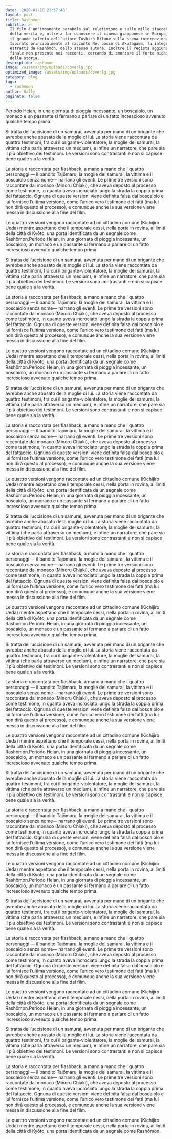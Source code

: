 ```yaml
---
date: '2020-01-10 21:57:48'
layout: post
title: Rashomon
subtitle: >-
  Il film è un'imponente parabola sul relativismo e sulle mille sfaccettature
  della verità e, oltre a far conoscere il cinema giapponese in Europa, impose
  il grande talento dell'attore Toshirō Mifune sulla scena internazionale.
  Ispirato principalmente al racconto Nel bosco di Akutagawa, fu integrato con
  estratti da Rashōmon, dello stesso autore. Inoltre il regista aggiunse un
  finale non presente nei racconti, cercando di smorzare il forte nichilismo
  della storia.
description: rashomon
image: /assets/img/uploads/coverlg.jpg
optimized_image: /assets/img/uploads/coverlg.jpg
category: blog
tags:
  - rashomon
author: Gally
paginate: false
---
```

Periodo Heian, in una giornata di pioggia incessante, un boscaiolo, un monaco e un passante si fermano a parlare di un fatto increscioso avvenuto qualche tempo prima.

Si tratta dell’uccisione di un samurai, avvenuta per mano di un brigante che avrebbe anche abusato della moglie di lui. La storia viene raccontata da quattro testimoni, fra cui il brigante-violentatore, la moglie del samurai, la vittima (che parla attraverso un medium), e infine un narratore, che pare sia il più obiettivo dei testimoni. Le versioni sono contrastanti e non si capisce bene quale sia la verità.

La storia è raccontata per flashback, a mano a mano che i quattro personaggi — il bandito Tajōmaru, la moglie del samurai, la vittima e il boscaiolo senza nome— narrano gli eventi. Le prime tre versioni sono raccontate dal monaco (Minoru Chiaki), che aveva deposto al processo come testimone, in quanto aveva incrociato lungo la strada la coppia prima del fattaccio. Ognuna di queste versioni viene definita falsa dal boscaiolo e lui fornisce l’ultima versione, come l’unico vero testimone dei fatti (ma lui non dirà questo al processo), e comunque anche la sua versione viene messa in discussione alla fine del film.

Le quattro versioni vengono raccontate ad un cittadino comune (Kichijiro Ueda) mentre aspettano che il temporale cessi, nella porta in rovina, ai limiti della città di Kyōto, una porta identificata da un segnale come Rashōmon.Periodo Heian, in una giornata di pioggia incessante, un boscaiolo, un monaco e un passante si fermano a parlare di un fatto increscioso avvenuto qualche tempo prima.

Si tratta dell’uccisione di un samurai, avvenuta per mano di un brigante che avrebbe anche abusato della moglie di lui. La storia viene raccontata da quattro testimoni, fra cui il brigante-violentatore, la moglie del samurai, la vittima (che parla attraverso un medium), e infine un narratore, che pare sia il più obiettivo dei testimoni. Le versioni sono contrastanti e non si capisce bene quale sia la verità.

La storia è raccontata per flashback, a mano a mano che i quattro personaggi — il bandito Tajōmaru, la moglie del samurai, la vittima e il boscaiolo senza nome— narrano gli eventi. Le prime tre versioni sono raccontate dal monaco (Minoru Chiaki), che aveva deposto al processo come testimone, in quanto aveva incrociato lungo la strada la coppia prima del fattaccio. Ognuna di queste versioni viene definita falsa dal boscaiolo e lui fornisce l’ultima versione, come l’unico vero testimone dei fatti (ma lui non dirà questo al processo), e comunque anche la sua versione viene messa in discussione alla fine del film.

Le quattro versioni vengono raccontate ad un cittadino comune (Kichijiro Ueda) mentre aspettano che il temporale cessi, nella porta in rovina, ai limiti della città di Kyōto, una porta identificata da un segnale come Rashōmon.Periodo Heian, in una giornata di pioggia incessante, un boscaiolo, un monaco e un passante si fermano a parlare di un fatto increscioso avvenuto qualche tempo prima.

Si tratta dell’uccisione di un samurai, avvenuta per mano di un brigante che avrebbe anche abusato della moglie di lui. La storia viene raccontata da quattro testimoni, fra cui il brigante-violentatore, la moglie del samurai, la vittima (che parla attraverso un medium), e infine un narratore, che pare sia il più obiettivo dei testimoni. Le versioni sono contrastanti e non si capisce bene quale sia la verità.

La storia è raccontata per flashback, a mano a mano che i quattro personaggi — il bandito Tajōmaru, la moglie del samurai, la vittima e il boscaiolo senza nome— narrano gli eventi. Le prime tre versioni sono raccontate dal monaco (Minoru Chiaki), che aveva deposto al processo come testimone, in quanto aveva incrociato lungo la strada la coppia prima del fattaccio. Ognuna di queste versioni viene definita falsa dal boscaiolo e lui fornisce l’ultima versione, come l’unico vero testimone dei fatti (ma lui non dirà questo al processo), e comunque anche la sua versione viene messa in discussione alla fine del film.

Le quattro versioni vengono raccontate ad un cittadino comune (Kichijiro Ueda) mentre aspettano che il temporale cessi, nella porta in rovina, ai limiti della città di Kyōto, una porta identificata da un segnale come Rashōmon.Periodo Heian, in una giornata di pioggia incessante, un boscaiolo, un monaco e un passante si fermano a parlare di un fatto increscioso avvenuto qualche tempo prima.

Si tratta dell’uccisione di un samurai, avvenuta per mano di un brigante che avrebbe anche abusato della moglie di lui. La storia viene raccontata da quattro testimoni, fra cui il brigante-violentatore, la moglie del samurai, la vittima (che parla attraverso un medium), e infine un narratore, che pare sia il più obiettivo dei testimoni. Le versioni sono contrastanti e non si capisce bene quale sia la verità.

La storia è raccontata per flashback, a mano a mano che i quattro personaggi — il bandito Tajōmaru, la moglie del samurai, la vittima e il boscaiolo senza nome— narrano gli eventi. Le prime tre versioni sono raccontate dal monaco (Minoru Chiaki), che aveva deposto al processo come testimone, in quanto aveva incrociato lungo la strada la coppia prima del fattaccio. Ognuna di queste versioni viene definita falsa dal boscaiolo e lui fornisce l’ultima versione, come l’unico vero testimone dei fatti (ma lui non dirà questo al processo), e comunque anche la sua versione viene messa in discussione alla fine del film.

Le quattro versioni vengono raccontate ad un cittadino comune (Kichijiro Ueda) mentre aspettano che il temporale cessi, nella porta in rovina, ai limiti della città di Kyōto, una porta identificata da un segnale come Rashōmon.Periodo Heian, in una giornata di pioggia incessante, un boscaiolo, un monaco e un passante si fermano a parlare di un fatto increscioso avvenuto qualche tempo prima.

Si tratta dell’uccisione di un samurai, avvenuta per mano di un brigante che avrebbe anche abusato della moglie di lui. La storia viene raccontata da quattro testimoni, fra cui il brigante-violentatore, la moglie del samurai, la vittima (che parla attraverso un medium), e infine un narratore, che pare sia il più obiettivo dei testimoni. Le versioni sono contrastanti e non si capisce bene quale sia la verità.

La storia è raccontata per flashback, a mano a mano che i quattro personaggi — il bandito Tajōmaru, la moglie del samurai, la vittima e il boscaiolo senza nome— narrano gli eventi. Le prime tre versioni sono raccontate dal monaco (Minoru Chiaki), che aveva deposto al processo come testimone, in quanto aveva incrociato lungo la strada la coppia prima del fattaccio. Ognuna di queste versioni viene definita falsa dal boscaiolo e lui fornisce l’ultima versione, come l’unico vero testimone dei fatti (ma lui non dirà questo al processo), e comunque anche la sua versione viene messa in discussione alla fine del film.

Le quattro versioni vengono raccontate ad un cittadino comune (Kichijiro Ueda) mentre aspettano che il temporale cessi, nella porta in rovina, ai limiti della città di Kyōto, una porta identificata da un segnale come Rashōmon.Periodo Heian, in una giornata di pioggia incessante, un boscaiolo, un monaco e un passante si fermano a parlare di un fatto increscioso avvenuto qualche tempo prima.

Si tratta dell’uccisione di un samurai, avvenuta per mano di un brigante che avrebbe anche abusato della moglie di lui. La storia viene raccontata da quattro testimoni, fra cui il brigante-violentatore, la moglie del samurai, la vittima (che parla attraverso un medium), e infine un narratore, che pare sia il più obiettivo dei testimoni. Le versioni sono contrastanti e non si capisce bene quale sia la verità.

La storia è raccontata per flashback, a mano a mano che i quattro personaggi — il bandito Tajōmaru, la moglie del samurai, la vittima e il boscaiolo senza nome— narrano gli eventi. Le prime tre versioni sono raccontate dal monaco (Minoru Chiaki), che aveva deposto al processo come testimone, in quanto aveva incrociato lungo la strada la coppia prima del fattaccio. Ognuna di queste versioni viene definita falsa dal boscaiolo e lui fornisce l’ultima versione, come l’unico vero testimone dei fatti (ma lui non dirà questo al processo), e comunque anche la sua versione viene messa in discussione alla fine del film.

Le quattro versioni vengono raccontate ad un cittadino comune (Kichijiro Ueda) mentre aspettano che il temporale cessi, nella porta in rovina, ai limiti della città di Kyōto, una porta identificata da un segnale come Rashōmon.Periodo Heian, in una giornata di pioggia incessante, un boscaiolo, un monaco e un passante si fermano a parlare di un fatto increscioso avvenuto qualche tempo prima.

Si tratta dell’uccisione di un samurai, avvenuta per mano di un brigante che avrebbe anche abusato della moglie di lui. La storia viene raccontata da quattro testimoni, fra cui il brigante-violentatore, la moglie del samurai, la vittima (che parla attraverso un medium), e infine un narratore, che pare sia il più obiettivo dei testimoni. Le versioni sono contrastanti e non si capisce bene quale sia la verità.

La storia è raccontata per flashback, a mano a mano che i quattro personaggi — il bandito Tajōmaru, la moglie del samurai, la vittima e il boscaiolo senza nome— narrano gli eventi. Le prime tre versioni sono raccontate dal monaco (Minoru Chiaki), che aveva deposto al processo come testimone, in quanto aveva incrociato lungo la strada la coppia prima del fattaccio. Ognuna di queste versioni viene definita falsa dal boscaiolo e lui fornisce l’ultima versione, come l’unico vero testimone dei fatti (ma lui non dirà questo al processo), e comunque anche la sua versione viene messa in discussione alla fine del film.

Le quattro versioni vengono raccontate ad un cittadino comune (Kichijiro Ueda) mentre aspettano che il temporale cessi, nella porta in rovina, ai limiti della città di Kyōto, una porta identificata da un segnale come Rashōmon.Periodo Heian, in una giornata di pioggia incessante, un boscaiolo, un monaco e un passante si fermano a parlare di un fatto increscioso avvenuto qualche tempo prima.

Si tratta dell’uccisione di un samurai, avvenuta per mano di un brigante che avrebbe anche abusato della moglie di lui. La storia viene raccontata da quattro testimoni, fra cui il brigante-violentatore, la moglie del samurai, la vittima (che parla attraverso un medium), e infine un narratore, che pare sia il più obiettivo dei testimoni. Le versioni sono contrastanti e non si capisce bene quale sia la verità.

La storia è raccontata per flashback, a mano a mano che i quattro personaggi — il bandito Tajōmaru, la moglie del samurai, la vittima e il boscaiolo senza nome— narrano gli eventi. Le prime tre versioni sono raccontate dal monaco (Minoru Chiaki), che aveva deposto al processo come testimone, in quanto aveva incrociato lungo la strada la coppia prima del fattaccio. Ognuna di queste versioni viene definita falsa dal boscaiolo e lui fornisce l’ultima versione, come l’unico vero testimone dei fatti (ma lui non dirà questo al processo), e comunque anche la sua versione viene messa in discussione alla fine del film.

Le quattro versioni vengono raccontate ad un cittadino comune (Kichijiro Ueda) mentre aspettano che il temporale cessi, nella porta in rovina, ai limiti della città di Kyōto, una porta identificata da un segnale come Rashōmon.
